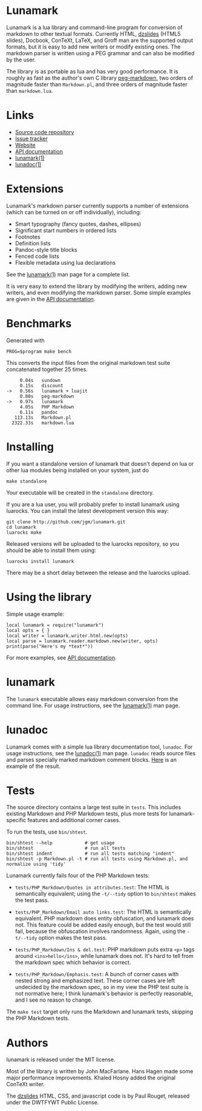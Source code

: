 # Lunamark

Lunamark is a lua library and command-line program for conversion of markdown
to other textual formats. Currently HTML, [dzslides] (HTML5 slides),
Docbook, ConTeXt, LaTeX, and Groff man are the supported output formats, but
it is easy to add new writers or modify existing ones. The markdown parser is
written using a PEG grammar and can also be modified by the user.

The library is as portable as lua and has very good performance.
It is roughly as fast as the author's own C library
[peg-markdown](http://github.com/jgm/peg-markdown),
two orders of magnitude faster than `Markdown.pl`,
and three orders of magnitude faster than `markdown.lua`.

# Links

+ [Source code repository]
+ [Issue tracker]
+ [Website]
+ [API documentation]
+ [lunamark(1)]
+ [lunadoc(1)]

[Source code repository]: https://github.com/jgm/lunamark
[Issue tracker]: https://github.com/jgm/lunamark/issues
[Website]: http:jgm.github.com/lunamark
[API documentation]: http://jgm.github.com/lunamark/doc/
[lunamark(1)]: http://jgm.github.com/lunamark/lunamark.1.html
[lunadoc(1)]: http://jgm.github.com/lunamark/lunadoc.1.html
[dzslides]: http://paulrouget.com/dzslides/ 

# Extensions

Lunamark's markdown parser currently supports a number of extensions
(which can be turned on or off individually), including:

  - Smart typography (fancy quotes, dashes, ellipses)
  - Significant start numbers in ordered lists
  - Footnotes
  - Definition lists
  - Pandoc-style title blocks
  - Fenced code lists
  - Flexible metadata using lua declarations

See the [lunamark(1)] man page for a complete list.

It is very easy to extend the library by modifying the writers,
adding new writers, and even modifying the markdown parser. Some
simple examples are given in the [API documentation].

# Benchmarks

Generated with

    PROG=$program make bench

This converts the input files from the original markdown test suite
concatenated together 25 times.

         0.04s   sundown
         0.15s   discount
    ->   0.56s   lunamark + luajit
         0.80s   peg-markdown
    ->   0.97s   lunamark
         4.05s   PHP Markdown
         6.11s   pandoc
       113.13s   Markdown.pl
      2322.33s   markdown.lua

# Installing

If you want a standalone version of lunamark that doesn't
depend on lua or other lua modules being installed on
your system, just do

    make standalone

Your executable will be created in the `standalone`
directory.

If you are a lua user, you will probably prefer to install
lunamark using luarocks.  You can install the latest development
version this way:

    git clone http://github.com/jgm/lunamark.git
    cd lunamark
    luarocks make

Released versions will be uploaded to the luarocks
repository, so you should be able to install them using:

    luarocks install lunamark

There may be a short delay between the release and the
luarocks upload.

# Using the library

Simple usage example:

    local lunamark = require("lunamark")
    local opts = { }
    local writer = lunamark.writer.html.new(opts)
    local parse = lunamark.reader.markdown.new(writer, opts)
    print(parse("Here's my *text*"))

For more examples, see [API documentation].

# lunamark

The `lunamark` executable allows easy markdown conversion from the command
line.  For usage instructions, see the [lunamark(1)] man page.

# lunadoc

Lunamark comes with a simple lua library documentation tool, `lunadoc`.
For usage instructions, see the [lunadoc(1)] man page.
`lunadoc` reads source files and parses specially marked markdown
comment blocks.  [Here][API documentation] is an example of the result.

# Tests

The source directory contains a large test suite in `tests`.
This includes existing Markdown and PHP Markdown tests, plus more
tests for lunamark-specific features and additional corner cases.

To run the tests, use `bin/shtest`.

    bin/shtest --help            # get usage
    bin/shtest                   # run all tests
    bin/shtest indent            # run all tests matching "indent"
    bin/shtest -p Markdown.pl -t # run all tests using Markdown.pl, and normalize using 'tidy'

Lunamark currently fails four of the PHP Markdown tests:

  * `tests/PHP_Markdown/Quotes in attributes.test`: The HTML is
    semantically equivalent; using the `-t/--tidy` option to `bin/shtest` makes
    the test pass.

  * `tests/PHP_Markdown/Email auto links.test`: The HTML is
    semantically equivalent. PHP markdown does entity obfuscation, and
    lunamark does not. This feature could be added easily enough, but the test
    would still fail, because the obfuscation involves randomness. Again,
    using the `-t/--tidy` option makes the test pass.

  * `tests/PHP_Markdown/Ins & del.test`:  PHP markdown puts extra `<p>`
    tags around `<ins>hello</ins>`, while lunamark does not.  It's hard
    to tell from the markdown spec which behavior is correct.

  * `tests/PHP_Markdown/Emphasis.test`:  A bunch of corner cases with nested
    strong and emphasized text.  These corner cases are left undecided by
    the markdown spec, so in my view the PHP test suite is not normative here;
    I think lunamark's behavior is perfectly reasonable, and I see no reason
    to change.

The `make test` target only runs the Markdown and lunamark
tests, skipping the PHP Markdown tests.

# Authors

lunamark is released under the MIT license.

Most of the library is written by John MacFarlane.  Hans Hagen
made some major performance improvements.  Khaled Hosny added the
original ConTeXt writer.

The [dzslides] HTML, CSS, and javascript code is by Paul Rouget, released under
the DWTFYWT Public License.

